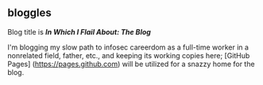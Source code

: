 ## bloggles


Blog title is _**In Which I Flail About: The Blog**_

I'm blogging my slow path to infosec careerdom as a full-time worker in a nonrelated field, father, etc., and keeping its working copies here; [GitHub Pages] (https://pages.github.com) will be utilized for a snazzy home for the blog.
